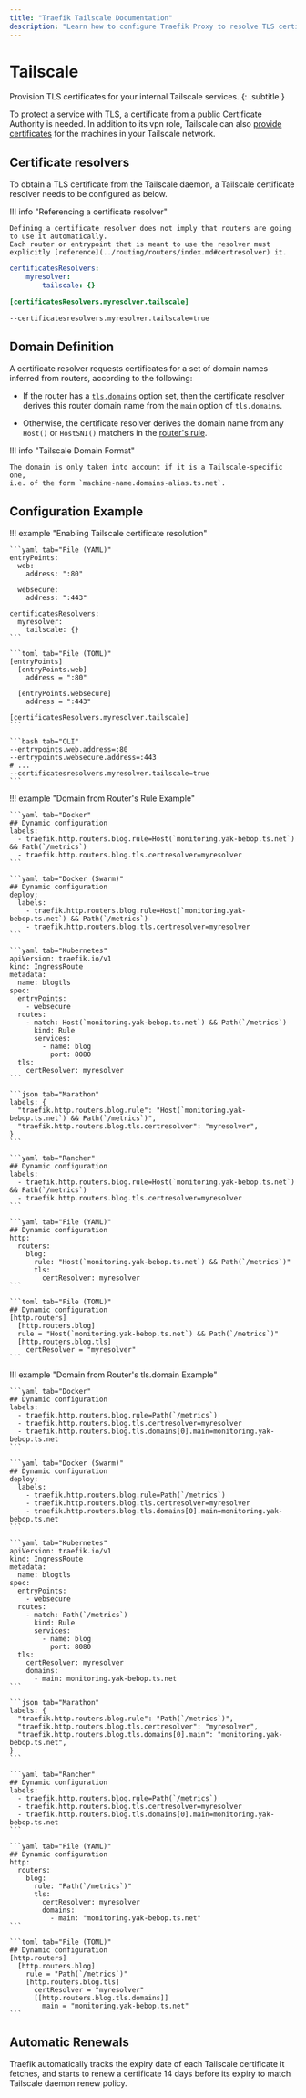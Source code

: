 ```yaml
---
title: "Traefik Tailscale Documentation"
description: "Learn how to configure Traefik Proxy to resolve TLS certificates for your Tailscale services. Read the technical documentation."
---
```


# Tailscale

Provision TLS certificates for your internal Tailscale services.
{: .subtitle }

To protect a service with TLS, a certificate from a public Certificate Authority is needed.
In addition to its vpn role, Tailscale can also [provide certificates](https://tailscale.com/kb/1153/enabling-https/) for the machines in your Tailscale network.

## Certificate resolvers

To obtain a TLS certificate from the Tailscale daemon,
a Tailscale certificate resolver needs to be configured as below.

!!! info "Referencing a certificate resolver"

    Defining a certificate resolver does not imply that routers are going to use it automatically.
    Each router or entrypoint that is meant to use the resolver must explicitly [reference](../routing/routers/index.md#certresolver) it.

```yaml tab="File (YAML)"
certificatesResolvers:
    myresolver:
        tailscale: {}
```

```toml tab="File (TOML)"
[certificatesResolvers.myresolver.tailscale]
```

```bash tab="CLI"
--certificatesresolvers.myresolver.tailscale=true
```

## Domain Definition

A certificate resolver requests certificates for a set of domain names inferred from routers, according to the following:

- If the router has a [`tls.domains`](../routing/routers/index.md#domains) option set,
  then the certificate resolver derives this router domain name from the `main` option of `tls.domains`.

- Otherwise, the certificate resolver derives the domain name from any `Host()` or `HostSNI()` matchers
  in the [router's rule](../routing/routers/index.md#rule).

!!! info "Tailscale Domain Format"

    The domain is only taken into account if it is a Tailscale-specific one,
    i.e. of the form `machine-name.domains-alias.ts.net`.

## Configuration Example

!!! example "Enabling Tailscale certificate resolution"

    ```yaml tab="File (YAML)"
    entryPoints:
      web:
        address: ":80"

      websecure:
        address: ":443"

    certificatesResolvers:
      myresolver:
        tailscale: {}
    ```

    ```toml tab="File (TOML)"
    [entryPoints]
      [entryPoints.web]
        address = ":80"

      [entryPoints.websecure]
        address = ":443"

    [certificatesResolvers.myresolver.tailscale]
    ```

    ```bash tab="CLI"
    --entrypoints.web.address=:80
    --entrypoints.websecure.address=:443
    # ...
    --certificatesresolvers.myresolver.tailscale=true
    ```

!!! example "Domain from Router's Rule Example"

    ```yaml tab="Docker"
    ## Dynamic configuration
    labels:
      - traefik.http.routers.blog.rule=Host(`monitoring.yak-bebop.ts.net`) && Path(`/metrics`)
      - traefik.http.routers.blog.tls.certresolver=myresolver
    ```

    ```yaml tab="Docker (Swarm)"
    ## Dynamic configuration
    deploy:
      labels:
        - traefik.http.routers.blog.rule=Host(`monitoring.yak-bebop.ts.net`) && Path(`/metrics`)
        - traefik.http.routers.blog.tls.certresolver=myresolver
    ```

    ```yaml tab="Kubernetes"
    apiVersion: traefik.io/v1
    kind: IngressRoute
    metadata:
      name: blogtls
    spec:
      entryPoints:
        - websecure
      routes:
        - match: Host(`monitoring.yak-bebop.ts.net`) && Path(`/metrics`)
          kind: Rule
          services:
            - name: blog
              port: 8080
      tls:
        certResolver: myresolver
    ```

    ```json tab="Marathon"
    labels: {
      "traefik.http.routers.blog.rule": "Host(`monitoring.yak-bebop.ts.net`) && Path(`/metrics`)",
      "traefik.http.routers.blog.tls.certresolver": "myresolver",
    }
    ```

    ```yaml tab="Rancher"
    ## Dynamic configuration
    labels:
      - traefik.http.routers.blog.rule=Host(`monitoring.yak-bebop.ts.net`) && Path(`/metrics`)
      - traefik.http.routers.blog.tls.certresolver=myresolver
    ```

    ```yaml tab="File (YAML)"
    ## Dynamic configuration
    http:
      routers:
        blog:
          rule: "Host(`monitoring.yak-bebop.ts.net`) && Path(`/metrics`)"
          tls:
            certResolver: myresolver
    ```

    ```toml tab="File (TOML)"
    ## Dynamic configuration
    [http.routers]
      [http.routers.blog]
      rule = "Host(`monitoring.yak-bebop.ts.net`) && Path(`/metrics`)"
      [http.routers.blog.tls]
        certResolver = "myresolver"
    ```

!!! example "Domain from Router's tls.domain Example"

    ```yaml tab="Docker"
    ## Dynamic configuration
    labels:
      - traefik.http.routers.blog.rule=Path(`/metrics`)
      - traefik.http.routers.blog.tls.certresolver=myresolver
      - traefik.http.routers.blog.tls.domains[0].main=monitoring.yak-bebop.ts.net
    ```

    ```yaml tab="Docker (Swarm)"
    ## Dynamic configuration
    deploy:
      labels:
        - traefik.http.routers.blog.rule=Path(`/metrics`)
        - traefik.http.routers.blog.tls.certresolver=myresolver
        - traefik.http.routers.blog.tls.domains[0].main=monitoring.yak-bebop.ts.net
    ```

    ```yaml tab="Kubernetes"
    apiVersion: traefik.io/v1
    kind: IngressRoute
    metadata:
      name: blogtls
    spec:
      entryPoints:
        - websecure
      routes:
        - match: Path(`/metrics`)
          kind: Rule
          services:
            - name: blog
              port: 8080
      tls:
        certResolver: myresolver
        domains:
          - main: monitoring.yak-bebop.ts.net
    ```

    ```json tab="Marathon"
    labels: {
      "traefik.http.routers.blog.rule": "Path(`/metrics`)",
      "traefik.http.routers.blog.tls.certresolver": "myresolver",
      "traefik.http.routers.blog.tls.domains[0].main": "monitoring.yak-bebop.ts.net",
    }
    ```

    ```yaml tab="Rancher"
    ## Dynamic configuration
    labels:
      - traefik.http.routers.blog.rule=Path(`/metrics`)
      - traefik.http.routers.blog.tls.certresolver=myresolver
      - traefik.http.routers.blog.tls.domains[0].main=monitoring.yak-bebop.ts.net
    ```

    ```yaml tab="File (YAML)"
    ## Dynamic configuration
    http:
      routers:
        blog:
          rule: "Path(`/metrics`)"
          tls:
            certResolver: myresolver
            domains:
              - main: "monitoring.yak-bebop.ts.net"
    ```

    ```toml tab="File (TOML)"
    ## Dynamic configuration
    [http.routers]
      [http.routers.blog]
        rule = "Path(`/metrics`)"
        [http.routers.blog.tls]
          certResolver = "myresolver"
          [[http.routers.blog.tls.domains]]
            main = "monitoring.yak-bebop.ts.net"
    ```

## Automatic Renewals

Traefik automatically tracks the expiry date of each Tailscale certificate it fetches,
and starts to renew a certificate 14 days before its expiry to match Tailscale daemon renew policy.
